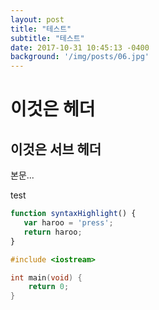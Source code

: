 ```yaml
---
layout: post
title: "테스트"
subtitle: "테스트"
date: 2017-10-31 10:45:13 -0400
background: '/img/posts/06.jpg'
---
```


이것은 헤더
===============

이것은 서브 헤더
---------------

본문...

test

~~~javascript
function syntaxHighlight() {
   var haroo = 'press';
   return haroo;
}
~~~

~~~c++
#include <iostream>

int main(void) {
	return 0;
}
~~~